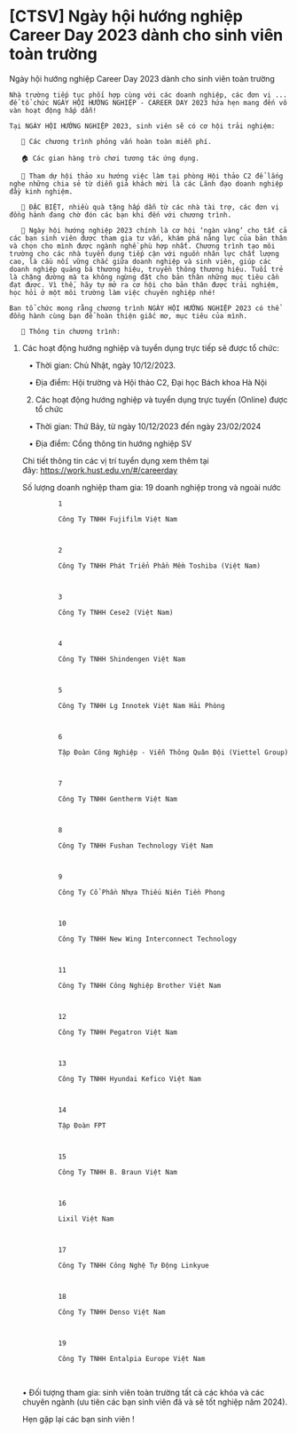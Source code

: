 # [CTSV] Ngày hội hướng nghiệp Career Day 2023 dành cho sinh viên toàn trường

Ngày hội hướng nghiệp Career Day 2023 dành cho sinh viên toàn trường
        
	Nhà trường tiếp tục phối hợp cùng với các doanh nghiệp, các đơn vị ... để tổ chức NGÀY HỘI HƯỚNG NGHIỆP - CAREER DAY 2023 hứa hẹn mang đến vô vàn hoạt động hấp dẫn!

	Tại NGÀY HỘI HƯỚNG NGHIỆP 2023, sinh viên sẽ có cơ hội trải nghiệm:

	   🔎 Các chương trình phỏng vấn hoàn toàn miễn phí.

	   🏠 Các gian hàng trò chơi tương tác ứng dụng.

	   🎤 Tham dự hội thảo xu hướng việc làm tại phòng Hội thảo C2 để lắng nghe những chia sẻ từ diễn giả khách mời là các Lãnh đạo doanh nghiệp đầy kinh nghiệm.

	   🎁 ĐẶC BIỆT, nhiều quà tặng hấp dẫn từ các nhà tài trợ, các đơn vị đồng hành đang chờ đón các bạn khi đến với chương trình.

	   📍 Ngày hội hướng nghiệp 2023 chính là cơ hội ‘ngàn vàng’ cho tất cả các bạn sinh viên được tham gia tư vấn, khám phá năng lực của bản thân và chọn cho mình được ngành nghề phù hợp nhất. Chương trình tạo môi trường cho các nhà tuyển dụng tiếp cận với nguồn nhân lực chất lượng cao, là cầu nối vững chắc giữa doanh nghiệp và sinh viên, giúp các doanh nghiệp quảng bá thương hiệu, truyền thông thương hiệu. Tuổi trẻ là chặng đường mà ta không ngừng đặt cho bản thân những mục tiêu cần đạt được. Vì thế, hãy tự mở ra cơ hội cho bản thân được trải nghiệm, học hỏi ở một môi trường làm việc chuyên nghiệp nhé!

	Ban tổ chức mong rằng chương trình NGÀY HỘI HƯỚNG NGHIỆP 2023 có thể đồng hành cùng bạn để hoàn thiện giấc mơ, mục tiêu của mình.

	   📌 Thông tin chương trình:
1. Các hoạt động hướng nghiệp và tuyển dụng trực tiếp sẽ được tổ chức:

	   • Thời gian: Chủ Nhật, ngày 10/12/2023.

	   • Địa điểm: Hội trường và Hội thảo C2, Đại học Bách khoa Hà Nội

	2. Các hoạt động hướng nghiệp và tuyển dụng trực tuyến (Online) được tổ chức

	   • Thời gian: Thứ Bảy, từ ngày 10/12/2023 đến ngày 23/02/2024

	   • Địa điểm: Cổng thông tin hướng nghiệp SV

	Chi tiết thông tin các vị trí tuyển dụng xem thêm tại đây: https://work.hust.edu.vn/#/careerday

	Số lượng doanh nghiệp tham gia: 19 doanh nghiệp trong và ngoài nước

	
		
		
	
	
		
			
				1
			
				Công Ty TNHH Fujifilm Việt Nam
		
		
			
				2
			
				Công Ty TNHH Phát Triển Phần Mềm Toshiba (Việt Nam)
		
		
			
				3
			
				Công Ty TNHH Cese2 (Việt Nam)
		
		
			
				4
			
				Công Ty TNHH Shindengen Việt Nam
		
		
			
				5
			
				Công Ty TNHH Lg Innotek Việt Nam Hải Phòng
		
		
			
				6
			
				Tập Đoàn Công Nghiệp - Viễn Thông Quân Đội (Viettel Group)
		
		
			
				7
			
				Công Ty TNHH Gentherm Việt Nam
		
		
			
				8
			
				Công Ty TNHH Fushan Technology Việt Nam
		
		
			
				9
			
				Công Ty Cổ Phần Nhựa Thiếu Niên Tiền Phong
		
		
			
				10
			
				Công Ty TNHH New Wing Interconnect Technology
		
		
			
				11
			
				Công Ty TNHH Công Nghiệp Brother Việt Nam
		
		
			
				12
			
				Công Ty TNHH Pegatron Việt Nam
		
		
			
				13
			
				Công Ty TNHH Hyundai Kefico Việt Nam
		
		
			
				14
			
				Tập Đoàn FPT
		
		
			
				15
			
				Công Ty TNHH B. Braun Việt Nam 
		
		
			
				16
			
				Lixil Việt Nam
		
		
			
				17
			
				Công Ty TNHH Công Nghệ Tự Động Linkyue
		
		
			
				18
			
				Công Ty TNHH Denso Việt Nam
		
		
			
				19
			
				Công Ty TNHH Entalpia Europe Việt Nam
		
	

	   

	• Đối tượng tham gia: sinh viên toàn trường tất cả các khóa và các chuyên ngành (ưu tiên các bạn sinh viên đã và sẽ tốt nghiệp năm 2024).

	

	Hẹn gặp lại các bạn sinh viên !